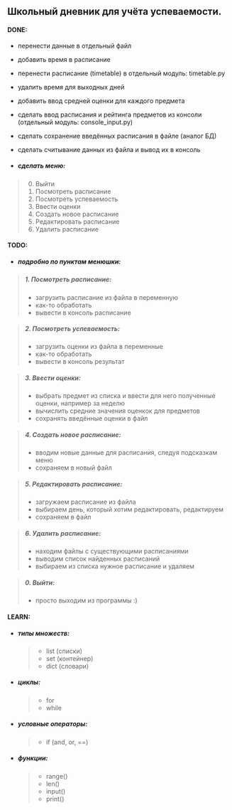 ## Школьный дневник для учёта успеваемости.

#### DONE:
- перенести данные в отдельный файл
- добавить время в расписание
- перенести расписание (timetable) в отдельный модуль: timetable.py
- удалить время для выходных дней
- добавить ввод средней оценки для каждого предмета
- сделать ввод расписания и рейтинга предметов из консоли (отдельный модуль: console_input.py)
- сделать сохранение введённых расписания в файле (аналог БД)
- сделать считывание данных из файла и вывод их в консоль

- ##### сделать меню:
>0. Выйти
>1. Посмотреть расписание
>2. Посмотреть успеваемость
>3. Ввести оценки
>4. Создать новое расписание
>5. Редактировать расписание
>6. Удалить расписание

#### TODO:
- ##### подробно по пунктам менюшки:

> ##### 1. Посмотреть расписание:
>   - загрузить расписание из файла в переменную
>   - как-то обработать
>   - вывести в консоль расписание

> ##### 2. Посмотреть успеваемость:
>   - загрузить оценки из файла в переменные
>   - как-то обработать
>   - вывести в консоль результат

> ##### 3. Ввести оценки:
>   - выбрать предмет из списка и ввести для него полученные оценки, например за неделю
>   - вычислить средние значения оценкок для предметов
>   - сохранять введённые оценки в файл

> ##### 4. Создать новое расписание:
>   - вводим новые данные для расписания, следуя подсказкам меню
>   - сохраняем в новый файл

> ##### 5. Редактировать расписание:
>   - загружаем расписание из файла
>   - выбираем день, который хотим редактировать, редактируем
>   - сохраняем в файл

> ##### 6. Удалить расписание:
>   - находим файлы с существующими расписаниями
>   - выводим список найденных расписаний
>   - выбираем из списка нужное расписание и удаляем

> ##### 0. Выйти:
>   - просто выходим из программы :)


#### LEARN:
- ##### типы множеств:
  >  - list (списки)
  >  - set  (контейнер)
  >  - dict (словари)

- ##### циклы:
  > - for
  > - while

- ##### условные операторы:
  > - if (and, or, ==)

- ##### функции:
  > - range()
  > - len()
  > - input()
  > - print()
